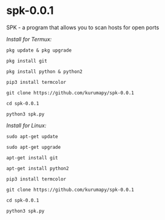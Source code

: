 # spk-0.0.1
SPK - a program that allows you to scan hosts for open ports

*Install for Termux:*

`pkg update & pkg upgrade`

`pkg install git`

`pkg install python & python2`

`pip3 install termcolor`

`git clone https://github.com/kurumapy/spk-0.0.1`

`cd spk-0.0.1`

`python3 spk.py`

*Install for Linux:*

`sudo apt-get update`

`sudo apt-get upgrade`

`apt-get install git`

`apt-get install python2`

`pip3 install termcolor`

`git clone https://github.com/kurumapy/spk-0.0.1`

`cd spk-0.0.1`

`python3 spk.py`
